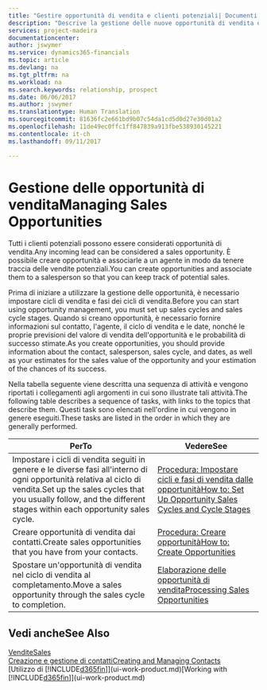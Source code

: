```yaml
---
title: "Gestire opportunità di vendita e clienti potenziali| Documenti Microsoft"
description: "Descrive la gestione delle nuove opportunità di vendita o dei clienti potenziali in Financials e l'associazione dell'opportunità con un agente per tenere traccia delle vendite potenziali."
services: project-madeira
documentationcenter: 
author: jswymer
ms.service: dynamics365-financials
ms.topic: article
ms.devlang: na
ms.tgt_pltfrm: na
ms.workload: na
ms.search.keywords: relationship, prospect
ms.date: 06/06/2017
ms.author: jswymer
ms.translationtype: Human Translation
ms.sourcegitcommit: 81636fc2e661bd9b07c54da1cd5d0d27e30d01a2
ms.openlocfilehash: 11de49ec0ffc1ff847839a913fbe538930145221
ms.contentlocale: it-ch
ms.lasthandoff: 09/11/2017

---
```

# <a name="managing-sales-opportunities"></a><span data-ttu-id="6c87d-103">Gestione delle opportunità di vendita</span><span class="sxs-lookup"><span data-stu-id="6c87d-103">Managing Sales Opportunities</span></span>
<span data-ttu-id="6c87d-104">Tutti i clienti potenziali possono essere considerati opportunità di vendita.</span><span class="sxs-lookup"><span data-stu-id="6c87d-104">Any incoming lead can be considered a sales opportunity.</span></span> <span data-ttu-id="6c87d-105">È possibile creare opportunità e associarle a un agente in modo da tenere traccia delle vendite potenziali.</span><span class="sxs-lookup"><span data-stu-id="6c87d-105">You can create opportunities and associate them to a salesperson so that you can keep track of potential sales.</span></span>

<span data-ttu-id="6c87d-106">Prima di iniziare a utilizzare la gestione delle opportunità, è necessario impostare cicli di vendita e fasi dei cicli di vendita.</span><span class="sxs-lookup"><span data-stu-id="6c87d-106">Before you can start using opportunity management, you must set up sales cycles and sales cycle stages.</span></span> <span data-ttu-id="6c87d-107">Quando si creano opportunità, è necessario fornire informazioni sul contatto, l'agente, il ciclo di vendita e le date, nonché le proprie previsioni del valore di vendita dell'opportunità e le probabilità di successo stimate.</span><span class="sxs-lookup"><span data-stu-id="6c87d-107">As you create opportunities, you should provide information about the contact, salesperson, sales cycle, and dates, as well as your estimates for the sales value of the opportunity and your estimation of the chances of its success.</span></span>

<span data-ttu-id="6c87d-108">Nella tabella seguente viene descritta una sequenza di attività e vengono riportati i collegamenti agli argomenti in cui sono illustrate tali attività.</span><span class="sxs-lookup"><span data-stu-id="6c87d-108">The following table describes a sequence of tasks, with links to the topics that describe them.</span></span> <span data-ttu-id="6c87d-109">Questi task sono elencati nell'ordine in cui vengono in genere eseguiti.</span><span class="sxs-lookup"><span data-stu-id="6c87d-109">These tasks are listed in the order in which they are generally performed.</span></span>

| <span data-ttu-id="6c87d-110">Per</span><span class="sxs-lookup"><span data-stu-id="6c87d-110">To</span></span> | <span data-ttu-id="6c87d-111">Vedere</span><span class="sxs-lookup"><span data-stu-id="6c87d-111">See</span></span> |
| --- | --- |
| <span data-ttu-id="6c87d-112">Impostare i cicli di vendita seguiti in genere e le diverse fasi all'interno di ogni opportunità relativa al ciclo di vendita.</span><span class="sxs-lookup"><span data-stu-id="6c87d-112">Set up the sales cycles that you usually follow, and the different stages within each opportunity sales cycle.</span></span> |[<span data-ttu-id="6c87d-113">Procedura: Impostare cicli e fasi di vendita dalle opportunità</span><span class="sxs-lookup"><span data-stu-id="6c87d-113">How to: Set Up Opportunity Sales Cycles and Cycle Stages</span></span>](marketing-how-setup-opportunity-sales-cycles-stages.md) |
| <span data-ttu-id="6c87d-114">Creare opportunità di vendita dai contatti.</span><span class="sxs-lookup"><span data-stu-id="6c87d-114">Create sales opportunities that you have from your contacts.</span></span> |[<span data-ttu-id="6c87d-115">Procedura: Creare opportunità</span><span class="sxs-lookup"><span data-stu-id="6c87d-115">How to: Create Opportunities</span></span>](marketing-how-create-opportunities.md) |
| <span data-ttu-id="6c87d-116">Spostare un'opportunità di vendita nel ciclo di vendita al completamento.</span><span class="sxs-lookup"><span data-stu-id="6c87d-116">Move a sales opportunity through the sales cycle to completion.</span></span> |[<span data-ttu-id="6c87d-117">Elaborazione delle opportunità di vendita</span><span class="sxs-lookup"><span data-stu-id="6c87d-117">Processing Sales Opportunities</span></span>](marketing-processing-sales-opportunities.md) |

## <a name="see-also"></a><span data-ttu-id="6c87d-118">Vedi anche</span><span class="sxs-lookup"><span data-stu-id="6c87d-118">See Also</span></span>
[<span data-ttu-id="6c87d-119">Vendite</span><span class="sxs-lookup"><span data-stu-id="6c87d-119">Sales</span></span>](sales-manage-sales.md)  
[<span data-ttu-id="6c87d-120">Creazione e gestione di contatti</span><span class="sxs-lookup"><span data-stu-id="6c87d-120">Creating and Managing Contacts</span></span>](marketing-contacts.md)  
<span data-ttu-id="6c87d-121">[Utilizzo di [!INCLUDE[d365fin](includes/d365fin_md.md)]](ui-work-product.md)</span><span class="sxs-lookup"><span data-stu-id="6c87d-121">[Working with [!INCLUDE[d365fin](includes/d365fin_md.md)]](ui-work-product.md)</span></span>

